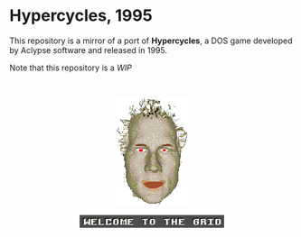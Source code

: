 # Hypercycles, 1995

This repository is a mirror of a port of **Hypercycles**, a DOS game developed by Aclypse software and released in 1995.

Note that this repository is a *WIP*

<br />
<p align="center">
  <img src=".misc/doc.gif">
</p>
<p align="center">
  <img width="256" src=".misc/welcome_grid.png">
</p>